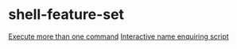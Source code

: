 # shell-feature-set

[Execute more than one command](/scripts/process.sh)
[Interactive name enquiring script](/scripts/interactive.sh)

